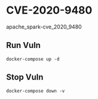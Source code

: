 # CVE-2020-9480

apache_spark-cve_2020_9480

## Run Vuln

```
docker-compose up -d
```

## Stop Vuln

```
docker-compose down -v
```


